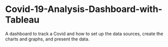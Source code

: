 # Covid-19-Analysis-Dashboard-with-Tableau
A dashboard to track a Covid and how to set up the data sources, create the charts and graphs, and present the data.

